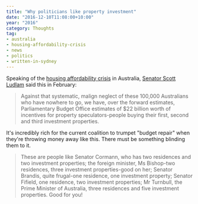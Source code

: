 ```yaml
---
title: "Why politicians like property investment"
date: "2016-12-10T11:08:00+10:00"
year: "2016"
category: Thoughts
tag:
- australia
- housing-affordability-crisis
- news
- politics
- written-in-sydney
---
```

Speaking of the [housing affordability crisis] in Australia, [Senator Scott Ludlam] said this in February:

> Against that systematic, malign neglect of these 100,000 Australians who have
> nowhere to go, we have, over the forward estimates, Parliamentary Budget 
> Office estimates of $22 billion worth of incentives for property
> speculators-people buying their first, second and third investment properties.

It's incredibly rich for the current coalition to trumpet "budget repair" when they're throwing money away like this. There must be something blinding them to it.

> These are people like Senator Cormann, who has two residences and two 
> investment properties; the foreign minister, Ms Bishop-two residences, 
> three investment properties-good on her; Senator Brandis, quite frugal-one
> residence, one investment property; Senator Fifield, one residence, two
> investment properties; Mr Turnbull, the Prime Minister of Australia, three
> residences and five investment properties. Good for you!

[housing affordability crisis]: https://rubenerd.com/domain-all-you-need-are-rich-parents/ 
[Senator Scott Ludlam]: http://scott-ludlam.greensmps.org.au/articles/homeless-liberals-and-their-investment-properties

